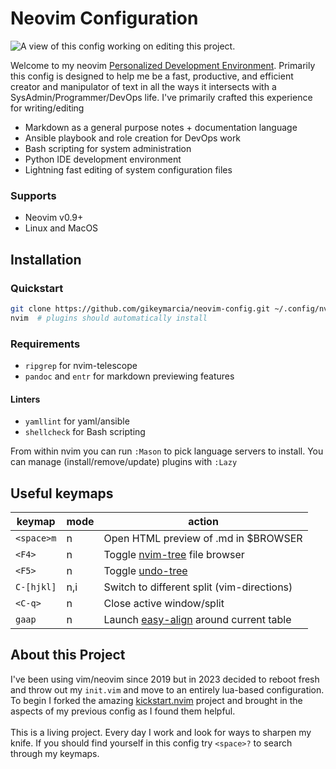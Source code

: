 # Neovim Configuration

![][screenshot]

Welcome to my neovim [Personalized Development Environment][PDE]. Primarily
this config is designed to help me be a fast, productive, and efficient creator
and manipulator of text in all the ways it intersects with a
SysAdmin/Programmer/DevOps life. I've primarily crafted this experience for
writing/editing

- Markdown as a general purpose notes + documentation language
- Ansible playbook and role creation for DevOps work
- Bash scripting for system administration
- Python IDE development environment 
- Lightning fast editing of system configuration files

### Supports

- Neovim v0.9+
- Linux and MacOS

## Installation

### Quickstart

```bash
git clone https://github.com/gikeymarcia/neovim-config.git ~/.config/nvim
nvim  # plugins should automatically install
```

### Requirements

- `ripgrep` for nvim-telescope
- `pandoc` and `entr` for markdown previewing features

#### Linters

- `yamllint` for yaml/ansible
- `shellcheck` for Bash scripting

From within nvim you can run `:Mason` to pick language servers to install. You
can manage (install/remove/update) plugins with `:Lazy`

## Useful keymaps

| keymap     | mode | action                                     |
| ------     | ---- | ------                                     |
| `<space>m` | n    | Open HTML preview of .md in $BROWSER       |
| `<F4>`     | n    | Toggle [nvim-tree][nvimtree] file browser  |
| `<F5>`     | n    | Toggle [undo-tree][undotree]               |
| `C-[hjkl]` | n,i  | Switch to different split (vim-directions) |
| `<C-q>`    | n    | Close active window/split                  |
| `gaap`     | n    | Launch [easy-align][] around current table |

## About this Project

I've been using vim/neovim since 2019 but in 2023 decided to reboot fresh and 
throw out my `init.vim` and move to an entirely lua-based configuration. To 
begin I forked the amazing [kickstart.nvim][Kickstart] project and brought in
the aspects of my previous config as I found them helpful.
<br><br>
This is a living project. Every day I work and look for ways to sharpen my knife.
If you should find yourself in this config try `<space>?` to search through my 
keymaps.

[kickstart]: <https://github.com/nvim-lua/kickstart.nvim>
"nvim-lua/kickstart on GitHub"
[PDE]: <https://www.youtube.com/watch?v=QMVIJhC9Veg>
"PDE: A different take on editing code"
[easy-align]: <https://github.com/junegunn/vim-easy-align#usage>
"vim-easy-align"
[undotree]: <https://github.com/mbbill/undotree>
"undotree by mbbill@GitHub"
[nvimtree]: <https://github.com/nvim-tree/nvim-tree.lua>
"nvim-tree.lua: A File Explorer for Nvim"
[screenshot]: <./screenshot.png>
"A view of this config working on editing this project." 
